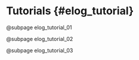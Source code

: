 Tutorials                                {#elog_tutorial}
=========

@subpage elog_tutorial_01

@subpage elog_tutorial_02

@subpage elog_tutorial_03

